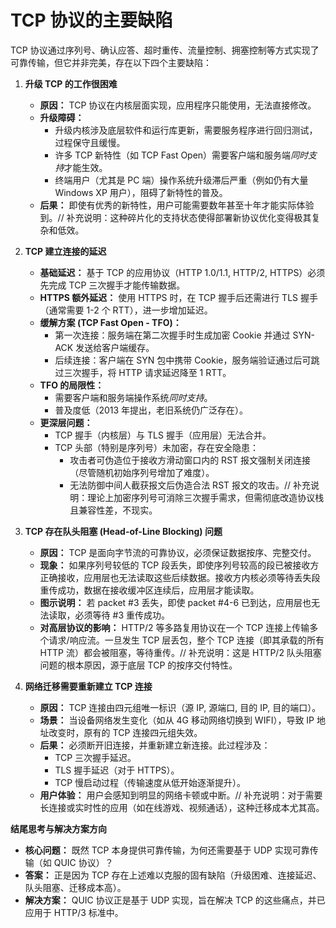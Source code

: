 
# **TCP 协议的主要缺陷**

TCP 协议通过序列号、确认应答、超时重传、流量控制、拥塞控制等方式实现了可靠传输，但它并非完美，存在以下四个主要缺陷：

1.  **升级 TCP 的工作很困难**
    *   **原因：** TCP 协议在内核层面实现，应用程序只能使用，无法直接修改。
    *   **升级障碍：**
        *   升级内核涉及底层软件和运行库更新，需要服务程序进行回归测试，过程保守且缓慢。
        *   许多 TCP 新特性（如 TCP Fast Open）需要客户端和服务端*同时支持*才能生效。
        *   终端用户（尤其是 PC 端）操作系统升级滞后严重（例如仍有大量 Windows XP 用户），阻碍了新特性的普及。
    *   **后果：** 即使有优秀的新特性，用户可能需要数年甚至十年才能实际体验到。// 补充说明：这种碎片化的支持状态使得部署新协议优化变得极其复杂和低效。

2.  **TCP 建立连接的延迟**
    *   **基础延迟：** 基于 TCP 的应用协议（HTTP 1.0/1.1, HTTP/2, HTTPS）必须先完成 TCP 三次握手才能传输数据。
    *   **HTTPS 额外延迟：** 使用 HTTPS 时，在 TCP 握手后还需进行 TLS 握手（通常需要 1-2 个 RTT），进一步增加延迟。
    *   **缓解方案 (TCP Fast Open - TFO)：**
        *   第一次连接：服务端在第二次握手时生成加密 Cookie 并通过 SYN-ACK 发送给客户端缓存。
        *   后续连接：客户端在 SYN 包中携带 Cookie，服务端验证通过后可跳过三次握手，将 HTTP 请求延迟降至 1 RTT。
    *   **TFO 的局限性：**
        *   需要客户端和服务端操作系统*同时支持*。
        *   普及度低（2013 年提出，老旧系统仍广泛存在）。
    *   **更深层问题：**
        *   TCP 握手（内核层）与 TLS 握手（应用层）无法合并。
        *   TCP 头部（特别是序列号）未加密，存在安全隐患：
            *   攻击者可伪造位于接收方滑动窗口内的 RST 报文强制关闭连接（尽管随机初始序列号增加了难度）。
            *   无法防御中间人截获报文后伪造合法 RST 报文的攻击。// 补充说明：理论上加密序列号可消除三次握手需求，但需彻底改造协议栈且兼容性差，不现实。

3.  **TCP 存在队头阻塞 (Head-of-Line Blocking) 问题**
    *   **原因：** TCP 是面向字节流的可靠协议，必须保证数据按序、完整交付。
    *   **现象：** 如果序列号较低的 TCP 段丢失，即使序列号较高的段已被接收方正确接收，应用层也无法读取这些后续数据。接收方内核必须等待丢失段重传成功，数据在接收缓冲区连续后，应用层才能读取。
    *   **图示说明：** 若 packet #3 丢失，即使 packet #4-6 已到达，应用层也无法读取，必须等待 #3 重传成功。
    *   **对高层协议的影响：** HTTP/2 等多路复用协议在一个 TCP 连接上传输多个请求/响应流。一旦发生 TCP 层丢包，整个 TCP 连接（即其承载的所有 HTTP 流）都会被阻塞，等待重传。// 补充说明：这是 HTTP/2 队头阻塞问题的根本原因，源于底层 TCP 的按序交付特性。

4.  **网络迁移需要重新建立 TCP 连接**
    *   **原因：** TCP 连接由四元组唯一标识（源 IP, 源端口, 目的 IP, 目的端口）。
    *   **场景：** 当设备网络发生变化（如从 4G 移动网络切换到 WIFI），导致 IP 地址改变时，原有的 TCP 连接四元组失效。
    *   **后果：** 必须断开旧连接，并重新建立新连接。此过程涉及：
        *   TCP 三次握手延迟。
        *   TLS 握手延迟（对于 HTTPS）。
        *   TCP 慢启动过程（传输速度从低开始逐渐提升）。
    *   **用户体验：** 用户会感知到明显的网络卡顿或中断。// 补充说明：对于需要长连接或实时性的应用（如在线游戏、视频通话），这种迁移成本尤其高。

**结尾思考与解决方案方向**

*   **核心问题：** 既然 TCP 本身提供可靠传输，为何还需要基于 UDP 实现可靠传输（如 QUIC 协议）？
*   **答案：** 正是因为 TCP 存在上述难以克服的固有缺陷（升级困难、连接延迟、队头阻塞、迁移成本高）。
*   **解决方案：** QUIC 协议正是基于 UDP 实现，旨在解决 TCP 的这些痛点，并已应用于 HTTP/3 标准中。

